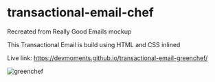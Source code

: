 # transactional-email-chef

Recreated from Really Good Emails mockup

This Transactional Email is build using HTML and CSS inlined

Live link: https://devmoments.github.io/transactional-email-greenchef/

![greenchef](https://user-images.githubusercontent.com/108278982/202209396-b3771f8d-ab95-478b-9336-70974a3f016c.png)

